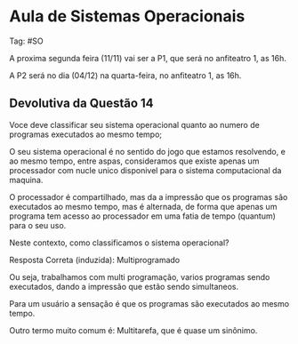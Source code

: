 # Aula de Sistemas Operacionais

Tag: #SO

A proxima segunda feira (11/11) vai ser a P1, que será no anfiteatro 1, as 16h.

A P2 será no dia (04/12) na quarta-feira, no anfiteatro 1, as 16h.

## Devolutiva da Questão 14

Voce deve classificar seu sistema operacional quanto ao numero de programas executados ao mesmo tempo;

O seu sistema operacional é no sentido do jogo que estamos resolvendo, e ao mesmo tempo, entre aspas, consideramos que existe apenas um processador com nucle unico disponivel para o sistema computacional da maquina.

O processador é compartilhado, mas da a impressão que os programas são executados ao mesmo tempo, mas é alternada, de forma que apenas um programa tem acesso ao processador em uma fatia de tempo (quantum) para o seu uso.

Neste contexto, como classificamos o sistema operacional?

Resposta Correta (induzida): Multiprogramado

Ou seja, trabalhamos com multi programação, varios programas sendo executados, dando a impressão que estão sendo simultaneos.

Para um usuário a sensação é que os programas são executados ao mesmo tempo.

Outro termo muito comum é: Multitarefa, que é quase um sinônimo.
